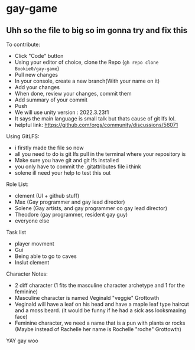 # gay-game
## Uhh so the file to big so im gonna try and fix this

To contribute:
- Click "Code" button
- Using your editor of choice, clone the Repo (`gh repo clone Bookie0/gay-game`)
- Pull new changes
- In your console, create a new branch(With your name on it)
- Add your changes
- When done, review your changes, commit them 
- Add summary of your commit
- Push
- We will use unity version : 2022.3.23f1
- It says the main language is small talk but thats cause of git lfs lol.
- helpful link: https://github.com/orgs/community/discussions/56071

Using GitLFS:
- i firstly made the file so now
- all you need to do is git lfs pull in the terminal where your repository is 
- Make sure you have git and git lfs installed
- you only have to commit the .gitattributes file i think
- solene ill need your help to test this out

Role List:
- clement (UI + github stuff)
- Max (Gay programmer and gay lead director)
- Solene (Gay artists, and gay programmer co gay lead director)
- Theodore (gay programmer, resident gay guy)
- everyone else

Task list
- player movment 
- Gui
- Being able to go to caves
- Inslut clement

Character Notes:
- 2 diff character (1 fits the masculine character archetype and 1 for the feminine)
- Masculine character is named Veginald "veggie" Grottowth
- Veginald will have a leaf on his head and have a maple leaf type haircut and a moss beard. (it would be funny if he had a sick ass looksmaxing face)
- Feminine character, we need a name that is a pun with plants or rocks (Maybe instead of Rachelle her name is Rochelle "roche" Grottowth)

YAY gay woo 
